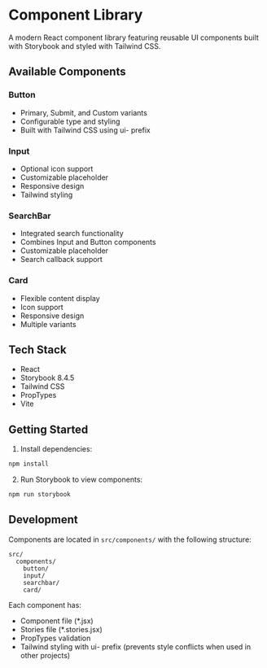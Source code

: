 # Component Library

A modern React component library featuring reusable UI components built with Storybook and styled with Tailwind CSS.

## Available Components

### Button
- Primary, Submit, and Custom variants
- Configurable type and styling
- Built with Tailwind CSS using ui- prefix

### Input
- Optional icon support
- Customizable placeholder
- Responsive design
- Tailwind styling

### SearchBar
- Integrated search functionality
- Combines Input and Button components
- Customizable placeholder
- Search callback support

### Card
- Flexible content display
- Icon support
- Responsive design
- Multiple variants

## Tech Stack

- React
- Storybook 8.4.5
- Tailwind CSS
- PropTypes
- Vite

## Getting Started

1. Install dependencies:
```bash
npm install
```

2. Run Storybook to view components:
```bash
npm run storybook
```

## Development

Components are located in `src/components/` with the following structure:
```
src/
  components/
    button/
    input/
    searchbar/
    card/
```

Each component has:
- Component file (*.jsx)
- Stories file (*.stories.jsx)
- PropTypes validation
- Tailwind styling with ui- prefix (prevents style conflicts when used in other projects)
